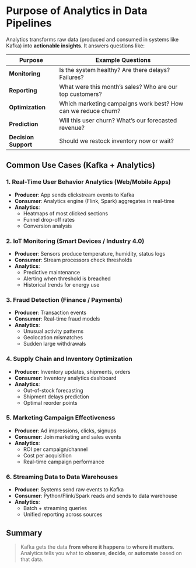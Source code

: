 # Purpose of Analytics in Data Pipelines

Analytics transforms raw data (produced and consumed in systems like Kafka) into **actionable insights**. It answers questions like:

| Purpose              | Example Questions                                             |
| -------------------- | ------------------------------------------------------------- |
| **Monitoring**       | Is the system healthy? Are there delays? Failures?            |
| **Reporting**        | What were this month’s sales? Who are our top customers?      |
| **Optimization**     | Which marketing campaigns work best? How can we reduce churn? |
| **Prediction**       | Will this user churn? What’s our forecasted revenue?          |
| **Decision Support** | Should we restock inventory now or wait?                      |

## Common Use Cases (Kafka + Analytics)

### 1. Real-Time User Behavior Analytics (Web/Mobile Apps)
- **Producer**: App sends clickstream events to Kafka
- **Consumer**: Analytics engine (Flink, Spark) aggregates in real-time
- **Analytics**:
  - Heatmaps of most clicked sections
  - Funnel drop-off rates
  - Conversion analysis

### 2. IoT Monitoring (Smart Devices / Industry 4.0)
- **Producer**: Sensors produce temperature, humidity, status logs
- **Consumer**: Stream processors check thresholds
- **Analytics**:
  - Predictive maintenance
  - Alerting when threshold is breached
  - Historical trends for energy use

### 3. Fraud Detection (Finance / Payments)
- **Producer**: Transaction events
- **Consumer**: Real-time fraud models
- **Analytics**:
  - Unusual activity patterns
  - Geolocation mismatches
  - Sudden large withdrawals

### 4. Supply Chain and Inventory Optimization
- **Producer**: Inventory updates, shipments, orders
- **Consumer**: Inventory analytics dashboard
- **Analytics**:
  - Out-of-stock forecasting
  - Shipment delays prediction
  - Optimal reorder points

### 5. Marketing Campaign Effectiveness
- **Producer**: Ad impressions, clicks, signups
- **Consumer**: Join marketing and sales events
- **Analytics**:
  - ROI per campaign/channel
  - Cost per acquisition
  - Real-time campaign performance

### 6. Streaming Data to Data Warehouses
- **Producer**: Systems send raw events to Kafka
- **Consumer**: Python/Flink/Spark reads and sends to data warehouse
- **Analytics**:
  - Batch + streaming queries
  - Unified reporting across sources

## Summary
> Kafka gets the data **from where it happens** to **where it matters**.
> Analytics tells you what to **observe**, **decide**, or **automate** based on that data.
